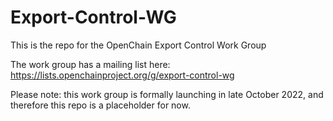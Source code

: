 # Export-Control-WG
This is the repo for the OpenChain Export Control Work Group

The work group has a mailing list here:
https://lists.openchainproject.org/g/export-control-wg

Please note: this work group is formally launching in late October 2022, and therefore this repo is a placeholder for now.